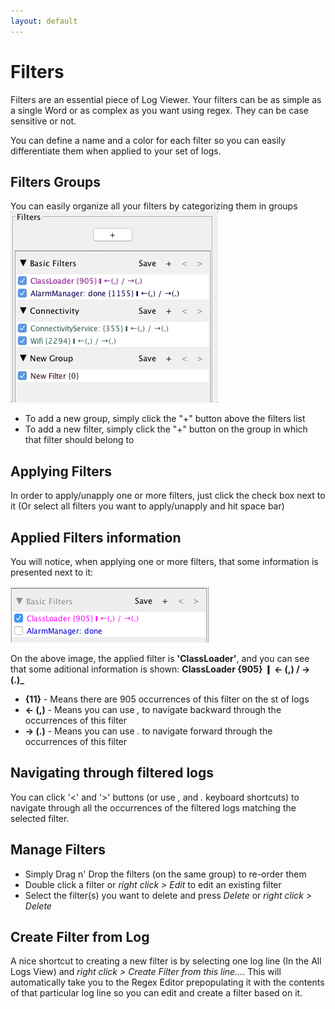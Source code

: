 ```yaml
---
layout: default
---
```


# Filters
Filters are an essential piece of Log Viewer. Your filters can be as simple as a single Word or as complex as you want using regex. They can be case sensitive or not.

You can define a name and a color for each filter so you can easily differentiate them when applied to your set of logs.

## Filters Groups
You can easily organize all your filters by categorizing them in groups
![Filters Groups](images/FiltersGroups.gif)

- To add a new group, simply click the "+" button above the filters list
- To add a new filter, simply click the "+" button on the group in which that filter should belong to

## Applying Filters
In order to apply/unapply one or more filters, just click the check box next to it (Or select all filters you want to apply/unapply and hit space bar)

## Applied Filters information
You will notice, when applying one or more filters, that some information is presented next to it:

![Filter Details](images/FilterDetails.png)

On the above image, the applied filter is **'ClassLoader'**, and you can see that some aditional information is shown: **ClassLoader {905} &#10073; &#8592; (,) / &#8594; (.)_**

* **{11}** - Means there are 905 occurrences of this filter on the st of logs
* **&#8592; (,)** - Means you can use _,_ to navigate backward through the occurrences of this filter
* **&#8594; (.)** - Means you can use _._ to navigate forward through the occurrences of this filter

## Navigating through filtered logs
You can click '<' and '>' buttons (or use _,_ and _._ keyboard shortcuts) to navigate through all the occurrences of the filtered logs matching the selected filter.

## Manage Filters
- Simply Drag n' Drop the filters (on the same group) to re-order them
- Double click a filter or _right click > Edit_ to edit an existing filter
- Select the filter(s) you want to delete and press _Delete_ or _right click > Delete_

## Create Filter from Log
A nice shortcut to creating a new filter is by selecting one log line (In the All Logs View) and _right click > Create Filter from this line..._. This will automatically take you to the Regex Editor prepopulating it with the contents of that particular log line so you can edit and create a filter based on it.